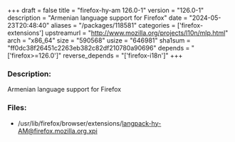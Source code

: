+++
draft = false
title = "firefox-hy-am 126.0-1"
version = "126.0-1"
description = "Armenian language support for Firefox"
date = "2024-05-23T20:48:40"
aliases = "/packages/118581"
categories = ['firefox-extensions']
upstreamurl = "http://www.mozilla.org/projects/l10n/mlp.html"
arch = "x86_64"
size = "590568"
usize = "646981"
sha1sum = "ff0dc38f26451c2263eb382c82df210780a90696"
depends = "['firefox>=126.0']"
reverse_depends = "['firefox-i18n']"
+++
### Description: 
Armenian language support for Firefox

### Files: 
* /usr/lib/firefox/browser/extensions/langpack-hy-AM@firefox.mozilla.org.xpi
